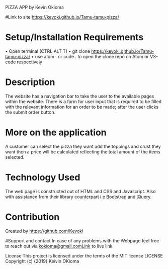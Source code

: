 

PIZZA APP
by Kevin Okioma

#Link to site
https://kevoki.github.io/Tamu-tamu-pizza/


# Setup/Installation Requirements
•	Open terminal (CTRL ALT T)
•	git clone  https://kevoki.github.io/Tamu-tamu-pizza/
•	use atom . or code . to open the clone repo on Atom or VS-code respectively

# Description
The website has a navigation bar to take the user to the available pages within the website.
There is a form for user input that is required to be filled with the relevant information for an order to be made; after the user clicks the submit order button.

# More on the application
A customer can select the pizza they want add the toppings and crust they want then a price will be calculated reflecting the total amount of the items selected.

# Technology Used
The web page is constructed out of HTML and CSS and Javascript. Also with assistance from their library counterpart i.e Bootstrap and jQuery.

# Contribution
Created by https://github.com/Kevoki  

#Support and contact
In case of any problems with the Webpage feel free to reach out via 
kokioma@gmail.comLink to live link

License This project is licensed under the terms of the MIT license
LICENSE
Copyright (c) {2019} Keivin OKioma
